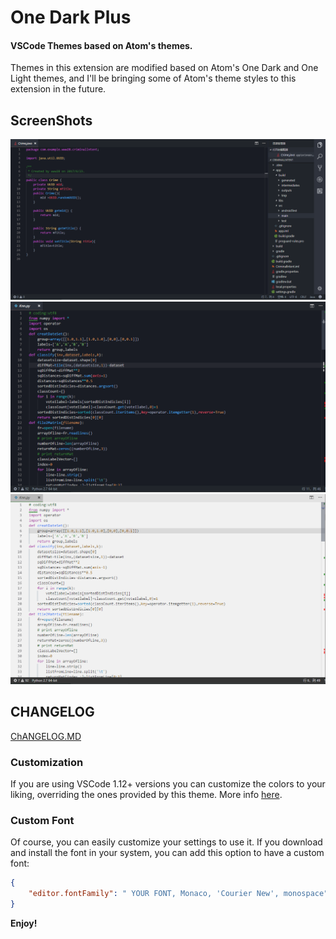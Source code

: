 # One Dark Plus
<!-- [![Marketplace](https://vsmarketplacebadge.apphb.com/version/akamud.vscode-theme-onedark.svg)](https://marketplace.visualstudio.com/items/akamud.vscode-theme-onedark) [![Installs](https://vsmarketplacebadge.apphb.com/installs/akamud.vscode-theme-onedark.svg)](https://marketplace.visualstudio.com/items/akamud.vscode-theme-onedark) [![Ratings](https://vsmarketplacebadge.apphb.com/rating-short/akamud.vscode-theme-onedark.svg)](https://marketplace.visualstudio.com/items/akamud.vscode-theme-onedark) -->
<!-- [![Beerpay](https://img.shields.io/beerpay/akamud/vscode-theme-onedark.svg)](https://beerpay.io/akamud/vscode-theme-onedark)  
VSCode Theme based on Atom's [One Dark](https://github.com/atom/one-dark-syntax) theme. Best rated One Dark theme port in the marketplace, **features full Workbench theming**. -->

#### VSCode Themes based on Atom's themes.
Themes in this extension are modified based on Atom's One Dark and One Light themes, and I'll be bringing some of Atom's theme styles to this extension in the future.
## ScreenShots
![](https://raw.githubusercontent.com/czfadmin/Atom-One-Dark-Pro/master/screenshots/one-dark-theme-java-screenshot.PNG)
![](https://raw.githubusercontent.com/czfadmin/Atom-One-Dark-Pro/master/screenshots/one-dark-theme-screenshots.PNG)
![](https://raw.githubusercontent.com/czfadmin/Atom-One-Dark-Pro/master/screenshots/one-light-theme-python-screenshot.PNG)

## CHANGELOG
[ChANGELOG.MD](https://github.com/czfadmin/Atom-One-Dark-Pro/blob/master/CHANGELOG.md)

### Customization

If you are using VSCode 1.12+ versions you can customize the colors to your liking, overriding the ones provided by this theme. More info [here](https://code.visualstudio.com/docs/getstarted/theme-color-reference).

### Custom Font

Of course, you can easily customize your settings to use it.
If you download and install the font in your system, you can add this option to have a custom font:
```json
{
    "editor.fontFamily": " YOUR FONT, Monaco, 'Courier New', monospace"
}
```


**Enjoy!**
